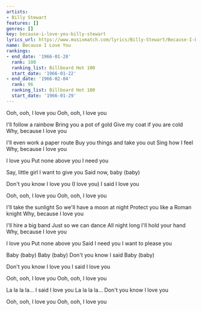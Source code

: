 ```yaml
---
artists:
- Billy Stewart
features: []
genres: []
key: because-i-love-you-billy-stewart
lyrics_url: https://www.musixmatch.com/lyrics/Billy-Stewart/Because-I-Love-You
name: Because I Love You
rankings:
- end_date: '1966-01-28'
  rank: 100
  ranking_list: Billboard Hot 100
  start_date: '1966-01-22'
- end_date: '1966-02-04'
  rank: 96
  ranking_list: Billboard Hot 100
  start_date: '1966-01-29'
---
```

Ooh, ooh, I love you
Ooh, ooh, I love you

I'll follow a rainbow
Bring you a pot of gold
Give my coat if you are cold
Why, because I love you

I'll even work a paper route
Buy you things and take you out
Sing how I feel
Why, because I love you

I love you
Put none above you
I need you

Say, little girl
I want to give you
Said now, baby (baby)

Don't you know I love you
(I love you)
I said I love you

Ooh, ooh, I love you
Ooh, ooh, I love you

I'll take the sunlight
So we'll have a moon at night
Protect you like a Roman knight
Why, because I love you

I'll hire a big band
Just so we can dance
All night long
I'll hold your hand
Why, because I love you

I love you
Put none above you
Said I need you
I want to please you

Baby (baby)
Baby (baby)
Don't you know I said
Baby (baby)

Don't you know I love you
I said I love you

Ooh, ooh, I love you
Ooh, ooh, I love you

La la la la...
I said I love you
La la la la...
Don't you know I love you

Ooh, ooh, I love you
Ooh, ooh, I love you
